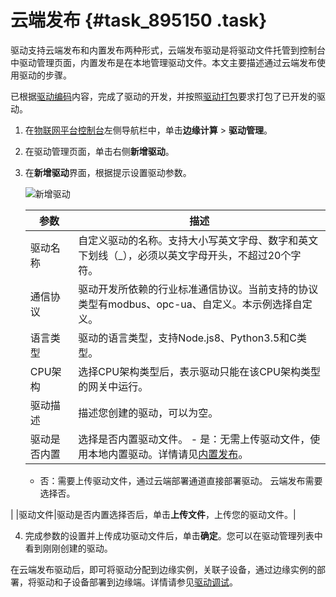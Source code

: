 # 云端发布 {#task_895150 .task}

驱动支持云端发布和内置发布两种形式，云端发布驱动是将驱动文件托管到控制台中驱动管理页面，内置发布是在本地管理驱动文件。本文主要描述通过云端发布使用驱动的步骤。

已根据[驱动编码](cn.zh-CN/用户指南/设备接入/驱动开发/驱动编码.md#)内容，完成了驱动的开发，并按照[驱动打包](https://help.aliyun.com/document_detail/120908.html#title-clo-kw1-95b)要求打包了已开发的驱动。

1.  在[物联网平台控制台](https://iot.console.aliyun.com/)左侧导航栏中，单击**边缘计算** \> **驱动管理**。
2.  在驱动管理页面，单击右侧**新增驱动**。
3.  在**新增驱动**界面，根据提示设置驱动参数。 

    ![新增驱动](http://static-aliyun-doc.oss-cn-hangzhou.aliyuncs.com/assets/img/117524/156810979538388_zh-CN.png)

    |参数|描述|
    |--|--|
    |驱动名称|自定义驱动的名称。支持大小写英文字母、数字和英文下划线（\_），必须以英文字母开头，不超过20个字符。|
    |通信协议|驱动开发所依赖的行业标准通信协议。当前支持的协议类型有modbus、opc-ua、自定义。本示例选择自定义。|
    |语言类型|驱动的语言类型，支持Node.js8、Python3.5和C类型。|
    |CPU架构|选择CPU架构类型后，表示驱动只能在该CPU架构类型的网关中运行。|
    |驱动描述|描述您创建的驱动，可以为空。|
    |驱动是否内置|选择是否内置驱动文件。     -   是：无需上传驱动文件，使用本地内置驱动。详情请见[内置发布](cn.zh-CN/用户指南/设备接入/驱动发布/内置发布.md#)。
    -   否：需要上传驱动文件，通过云端部署通道直接部署驱动。
 云端发布需要选择否。

 |
    |驱动文件|驱动是否内置选择否后，单击**上传文件**，上传您的驱动文件。|

4.  完成参数的设置并上传成功驱动文件后，单击**确定**。您可以在驱动管理列表中看到刚刚创建的驱动。

在云端发布驱动后，即可将驱动分配到边缘实例，关联子设备，通过边缘实例的部署，将驱动和子设备部署到边缘端。详情请参见[驱动调试](cn.zh-CN/用户指南/设备接入/驱动开发/驱动调试.md#)。


